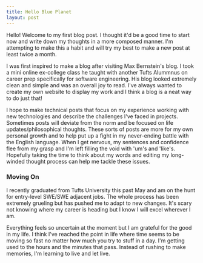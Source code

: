 ```yaml
---
title: Hello Blue Planet
layout: post
---
```

Hello! Welcome to my first blog post. I thought it'd be a good time to start now
and write down my thoughts in a more composed manner. I'm attempting to make 
this a habit and will try my best to make a new post at least twice a month.
<br>

I was first inspired to make a blog after visiting Max Bernstein's blog. 
I took a mini online ex-college class he taught with another Tufts Alummnus on 
career prep specifically for software engineering. His blog looked extremely 
clean and simple and was an overall joy to read. I've always wanted to create my
own website to display my work and I think a blog is a neat way to do just that! 
<br>

I hope to make technical posts that focus on my experience working with
new technologies and describe the challenges I've faced in projects. Sometimes
posts will deviate from the norm and be focused on life updates/philosophical 
thoughts. These sorts of posts are more for my own personal growth and to help 
put up a fight in my never-ending battle with the English language. When I get 
nervous, my sentences and confidence flee from my grasp and I'm left filling the
void with 'um's and 'like's. Hopefully taking the time to think about my words 
and editing my long-winded thought process 
can help me tackle these issues.

### Moving On

I recently graduated from Tufts University this past May and am on the hunt for entry-level SWE/SWE adjacent jobs. The whole process has been extremely grueling but 
has pushed me to adapt to new changes. It's scary not knowing where my career is 
heading but I know I will excel wherever I am. 

Everything feels so uncertain at the moment but I am grateful for the good in my
life. I think I've reached the point in life where time seems to be moving so 
fast no matter how much you try to stuff in a day. I'm getting used to the hours
and the minutes that pass. Instead of rushing to make memories, I'm learning to 
live and let live. 

 